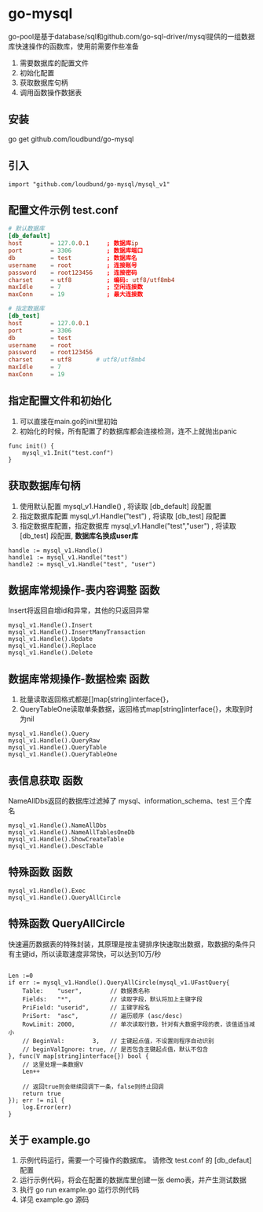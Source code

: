 # go-mysql
go-pool是基于database/sql和github.com/go-sql-driver/mysql提供的一组数据库快速操作的函数库，使用前需要作些准备
1. 需要数据库的配置文件
2. 初始化配置
3. 获取数据库句柄
4. 调用函数操作数据表

## 安装
go get github.com/loudbund/go-mysql

## 引入
```golang
import "github.com/loudbund/go-mysql/mysql_v1"
```

## 配置文件示例 test.conf
```db.conf
# 默认数据库
[db_default]
host        = 127.0.0.1     ; 数据库ip
port        = 3306          ; 数据库端口
db          = test          ; 数据库名
username    = root          ; 连接账号
password    = root123456    ; 连接密码
charset     = utf8          ; 编码: utf8/utf8mb4
maxIdle     = 7             ; 空闲连接数
maxConn     = 19            ; 最大连接数

# 指定数据库
[db_test]
host        = 127.0.0.1 
port        = 3306
db          = test
username    = root
password    = root123456
charset     = utf8       # utf8/utf8mb4
maxIdle     = 7
maxConn     = 19
```

## 指定配置文件和初始化
1. 可以直接在main.go的init里初始
2. 初始化的时候，所有配置了的数据库都会连接检测，连不上就抛出panic
```golang
func init() {
	mysql_v1.Init("test.conf")
}
```

## 获取数据库句柄
1. 使用默认配置 mysql_v1.Handle() , 将读取 [db_default] 段配置
2. 指定数据库配置  mysql_v1.Handle("test") , 将读取 [db_test] 段配置
3. 指定数据库配置，指定数据库  mysql_v1.Handle("test","user") , 将读取 [db_test] 段配置, **数据库名换成user库**
```golang
handle := mysql_v1.Handle()
handle1 := mysql_v1.Handle("test")
handle2 := mysql_v1.Handle("test", "user")
```

## 数据库常规操作-表内容调整 函数
Insert将返回自增id和异常，其他的只返回异常
```golang
mysql_v1.Handle().Insert
mysql_v1.Handle().InsertManyTransaction
mysql_v1.Handle().Update
mysql_v1.Handle().Replace
mysql_v1.Handle().Delete
```

## 数据库常规操作-数据检索 函数
1. 批量读取返回格式都是[]map[string]interface{}，
2. QueryTableOne读取单条数据，返回格式map[string]interface{}，未取到时为nil
```golang
mysql_v1.Handle().Query
mysql_v1.Handle().QueryRaw
mysql_v1.Handle().QueryTable
mysql_v1.Handle().QueryTableOne
```

## 表信息获取 函数
NameAllDbs返回的数据库过滤掉了 mysql、information_schema、test 三个库名
```golang
mysql_v1.Handle().NameAllDbs
mysql_v1.Handle().NameAllTablesOneDb
mysql_v1.Handle().ShowCreateTable
mysql_v1.Handle().DescTable
```

## 特殊函数 函数
```golang
mysql_v1.Handle().Exec
mysql_v1.Handle().QueryAllCircle
```
## 特殊函数 QueryAllCircle
快速遍历数据表的特殊封装，其原理是按主键排序快速取出数据，取数据的条件只有主键id，所以读取速度非常快，可以达到10万/秒
```golang

Len :=0
if err := mysql_v1.Handle().QueryAllCircle(mysql_v1.UFastQuery{
    Table:    "user",        // 数据表名称
    Fields:   "*",           // 读取字段，默认将加上主键字段
    PriField: "userid",      // 主键字段名
    PriSort:  "asc",         // 遍历顺序 (asc/desc)
    RowLimit: 2000,          // 单次读取行数，针对有大数据字段的表，该值适当减小
    // BeginVal:        3,   // 主键起点值，不设置则程序自动识别
    // beginValIgnore: true, // 是否包含主键起点值，默认不包含
}, func(V map[string]interface{}) bool {
    // 这里处理一条数据V
    Len++

    // 返回true则会继续回调下一条，false则终止回调
    return true
}); err != nil {
    log.Error(err)
}
```
## 关于 example.go
1. 示例代码运行，需要一个可操作的数据库。 请修改 test.conf 的 [db_defaut] 配置
2. 运行示例代码，将会在配置的数据库里创建一张 demo表，并产生测试数据
3. 执行 go run example.go 运行示例代码
4. 详见 example.go 源码
